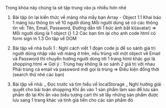 
Trong khóa này chúng ta sẽ tập trung vào js nhiều hơn nhé 
1. Bài tập ôn lại kiến thức về mảng nha mấy bạn 
Array - Object 
    1.1 Khai báo 1 mảng lưu thông tin về 10 người dùng 
        Mỗi người dùng sẽ có các thông tin về: Tên, Email, Password, Đường dẫn tới 1 bức ảnh bất kì(avatar) 
        => Mỗi người dùng là 1 object {}
    1.2 Các bạn tìm lại cho anh code html có form sign in 
    1.3 Ôn tập về DOM


    
2. Bài tập về nhà buổi 1 : 
    Nghĩ cách viết 1 đoạn code js để so sánh giá trị người dùng nhập vào với mảng ở trên, nếu trùng với một object về Email và Password 
    thì chuyển hướng người dùng tới 1 trang html khác gọi là shopping.html 
=> Gợi ý : Trùng hay không là so sánh 2 giá trị với nhau
           Phải trùng cả email và password mới gọi là trùng => Điều kiện đồng thời (search thử nhé các bạn)


3. Bài tập về nhà: 
_ Đọc trước và tìm hiểu về localStorage
_ Nghĩ hướng giải quyết cho bài toán shopping
    Khi ấn vào 1 sản phẩm làm sao để lưu sản phẩm đó lại 
    Khi ấn vào biểu tượng cart thì sẽ lấy những sản phẩm được lưu
    sang 1 trang khác và tính giá tiền cho các sản phẩm đó
    
